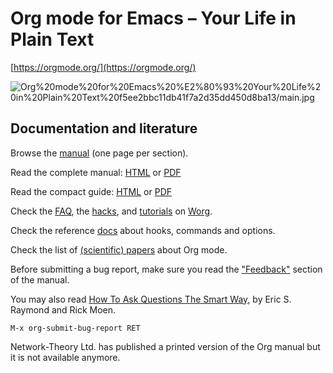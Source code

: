 # Org mode for Emacs – Your Life in Plain Text

[https://orgmode.org/](https://orgmode.org/)

![Org%20mode%20for%20Emacs%20%E2%80%93%20Your%20Life%20in%20Plain%20Text%20f5ee2bbc11db41f7a2d35dd450d8ba13/main.jpg](Org%20mode%20for%20Emacs%20%E2%80%93%20Your%20Life%20in%20Plain%20Text%20f5ee2bbc11db41f7a2d35dd450d8ba13/main.jpg)

## Documentation and literature

Browse the [manual](https://orgmode.org/manual/index.html) (one page per section).

Read the complete manual: [HTML](https://orgmode.org/org.html) or [PDF](https://orgmode.org/org.pdf)

Read the compact guide: [HTML](https://orgmode.org/guide/) or [PDF](https://orgmode.org/orgguide.pdf)

Check the [FAQ](https://orgmode.org/worg/org-faq.html), the [hacks](https://orgmode.org/worg/org-hacks.html), and [tutorials](https://orgmode.org/worg/org-tutorials/) on [Worg](https://orgmode.org/worg/).

Check the reference [docs](https://orgmode.org/worg/doc.html) about hooks, commands and options.

Check the list of [(scientific) papers](https://orgmode.org/worg/org-papers.html) about Org mode.

Before submitting a bug report, make sure you read the ["Feedback"](https://orgmode.org/org.html#Feedback) section of the manual.

You may also read [How To Ask Questions The Smart Way](http://www.catb.org/esr/faqs/smart-questions.html), by Eric S. Raymond and Rick Moen.

`M-x org-submit-bug-report RET`

Network-Theory Ltd. has published a printed version of the Org manual but it is not available anymore.